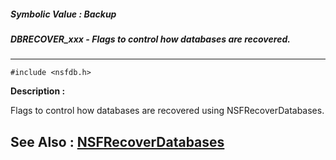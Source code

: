 ##### Symbolic Value : Backup
##### DBRECOVER_xxx - Flags to control how databases are recovered.
---
```
#include <nsfdb.h>
```
**Description :**

Flags to control how databases are recovered using NSFRecoverDatabases.

**See Also :**
[NSFRecoverDatabases](/reference/Func/NSFRecoverDatabases)
---

